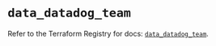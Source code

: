 # `data_datadog_team`

Refer to the Terraform Registry for docs: [`data_datadog_team`](https://registry.terraform.io/providers/datadog/datadog/3.55.0/docs/data-sources/team).

